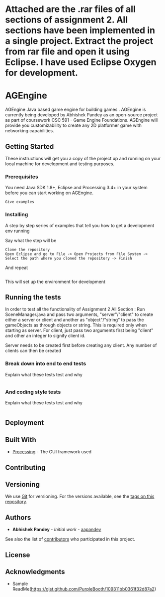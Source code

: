 # Attached are the .rar files of all sections of assignment 2. All sections have been implemented in a single project. Extract the project from rar file and open it using Eclipse. I have used Eclipse Oxygen for development.

# AGEngine

AGEngine
Java based game engine for building games
. AGEngine is currently being developed by Abhishek Pandey as an open-source project as part of coursework CSC 591 - Game Engine Foundations. AGEngine will provide you customizability to create any 2D platformer game with networking capabilities.

## Getting Started

These instructions will get you a copy of the project up and running on your local machine for development and testing purposes.

### Prerequisites

You need Java SDK 1.8+, Eclipse and Processing 3.4+ in your system before you can start working on AGEngine. 

```
Give examples
```

### Installing

A step by step series of examples that tell you how to get a development env running

Say what the step will be

```
Clone the repository
Open Eclipse and go to File -> Open Projects from File System -> Select the path where you cloned the repository -> Finish
```

And repeat

```

```

This will set up the environment for development

## Running the tests

In order to test all the functionality of Assignment 2
All Section : Run SceneManager.java and pass two arguments, "server"/"client" to create either a server or client and another as "object"/"string" to pass the gameObjects as through objects or string. This is required only when starting as server. For client, just pass two arguments first being "client" and other an integer to signify client id. 

Server needs to be created first before creating any client.
Any number of clients can then be created

### Break down into end to end tests

Explain what these tests test and why

```

```

### And coding style tests

Explain what these tests test and why

```

```

## Deployment


## Built With

* [Processing](https://processing.org/) - The GUI framework used

## Contributing


## Versioning

We use [Git](https://git-scm.com/) for versioning. For the versions available, see the [tags on this repository](https://github.com/aapandey/AGEngine/tags). 

## Authors

* **Abhishek Pandey** - *Initial work* - [aapandey](https://github.com/aapandey)

See also the list of [contributors](https://github.com/aapandey/AGEngine/contributors) who participated in this project.

## License


## Acknowledgments

* Sample ReadMe(https://gist.github.com/PurpleBooth/109311bb0361f32d87a2)